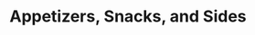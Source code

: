 ---
layout: category
title: Appetizers, Snacks, and Sides
category: [appetizers snack and sides]
---